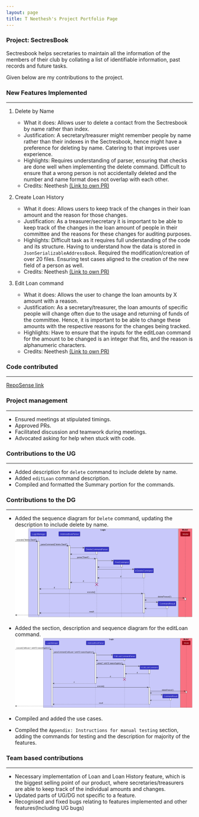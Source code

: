 ```yaml
---
layout: page
title: T Neethesh's Project Portfolio Page
---
```


### Project: SectresBook

Sectresbook helps secretaries to maintain all the information of the members of their club by collating a list
of identifiable information, past records and future tasks.

Given below are my contributions to the project.

### New Features Implemented

---------------------------------
1. Delete by Name
   * What it does: Allows user to delete a contact from the Sectresbook by name rather than index.
   * Justification: A secretary/treasurer might remember people by name rather than their indexes in the Sectresbook, hence might have a preference for deleting by name. Catering to that improves user experience.
   * Highlights: Requires understanding of parser, ensuring that checks are done well when implementing the delete command. Difficult to ensure that a wrong person is not accidentally deleted and the number and name format does not overlap with each other.
   * Credits: Neethesh [(Link to own PR)](https://github.com/AY2223S1-CS2103T-W12-2/tp/pull/57)

2. Create Loan History
   * What it does: Allows users to keep track of the changes in their loan amount and the reason for those changes.
   * Justification: As a treasurer/secretary it is important to be able to keep track of the changes in the loan amount of people in their committee and the reasons for these changes for auditing purposes.
   * Highlights: Difficult task as it requires full understanding of the code and its structure. Having to understand how the data is stored in `JsonSerializableAddressBook`. Required the modification/creation of over 20 files. Ensuring test cases aligned to the creation of the new field of a person as well.
   * Credits: Neethesh [(Link to own PR)](https://github.com/AY2223S1-CS2103T-W12-2/tp/pull/99)
   
3. Edit Loan command
   * What it does: Allows the user to change the loan amounts by X amount with a reason.
   * Justification: As a secretary/treasurer, the loan amounts of specific people will change often due to the usage and returning of funds of the committee. Hence, it is important to be able to change these amounts with the respective reasons for the changes being tracked.
   * Highlights: Have to ensure that the inputs for the editLoan command for the amount to be changed is an integer that fits, and the reason is alphanumeric characters.
   * Credits: Neethesh [(Link to own PR)](https://github.com/AY2223S1-CS2103T-W12-2/tp/pull/99)


### Code contributed

-----------------------------------

[RepoSense link](https://nus-cs2103-ay2223s1.github.io/tp-dashboard/?search=w12-2&sort=groupTitle&sortWithin=title&timeframe=commit&mergegroup=&groupSelect=groupByRepos&breakdown=true&checkedFileTypes=docs~functional-code~test-code~other&since=2022-09-16&tabOpen=true&tabType=authorship&zFR=false&tabAuthor=Neethesh26&tabRepo=AY2223S1-CS2103T-W12-2%2Ftp%5Bmaster%5D&authorshipIsMergeGroup=false&authorshipFileTypes=docs~functional-code~test-code&authorshipIsBinaryFileTypeChecked=false&authorshipIsIgnoredFilesChecked=false)

### Project management

-----------------------------------

* Ensured meetings at stipulated timings.
* Approved PRs.
* Facilitated discussion and teamwork during meetings.
* Advocated asking for help when stuck with code.


### Contributions to the UG

----------------------------------

* Added description for `delete` command to include delete by name.
* Added `editLoan` command description.
* Compiled and formatted the Summary portion for the commands.

<div style="page-break-after: always;"></div>

### Contributions to the DG

-----------------------------------

* Added the sequence diagram for `Delete` command, updating the description to include delete by name.
![DeleteSequenceWithNameDiagram](../images/DeleteSequenceWithNameDiagram.png)


* Added the section, description and sequence diagram for the editLoan command.
   ![EditLoanSequenceDiagram](../images/EditLoanSequenceDiagram.png)

* Compiled and added the use cases.

* Compiled the `Appendix: Instructions for manual testing` section, adding the commands for testing and the description for majority of the features.


### Team based contributions

--------------------------------

* Necessary implementation of Loan and Loan History feature, which is the biggest selling point of our product, where secretaries/treasurers are able to keep track of the individual amounts and changes.
* Updated parts of UG/DG not specific to a feature.
* Recognised and fixed bugs relating to features implemented and other features(Including UG bugs)



